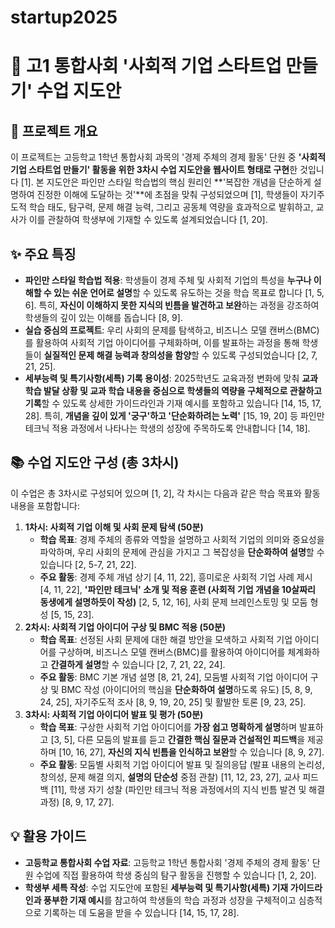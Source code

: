 # startup2025
# 🚀 고1 통합사회 '사회적 기업 스타트업 만들기' 수업 지도안 

## 📝 프로젝트 개요

이 프로젝트는 고등학교 1학년 통합사회 과목의 '경제 주체의 경제 활동' 단원 중 **'사회적 기업 스타트업 만들기' 활동을 위한 3차시 수업 지도안을 웹사이트 형태로 구현**한 것입니다 [1]. 본 지도안은 파인만 스타일 학습법의 핵심 원리인 **'복잡한 개념을 단순하게 설명하여 진정한 이해에 도달하는 것'**에 초점을 맞춰 구성되었으며 [1], 학생들이 자기주도적 학습 태도, 탐구력, 문제 해결 능력, 그리고 공동체 역량을 효과적으로 발휘하고, 교사가 이를 관찰하여 학생부에 기재할 수 있도록 설계되었습니다 [1, 20].

## ✨ 주요 특징

*   **파인만 스타일 학습법 적용**: 학생들이 경제 주체 및 사회적 기업의 특성을 **누구나 이해할 수 있는 쉬운 언어로 설명**할 수 있도록 유도하는 것을 학습 목표로 합니다 [1, 5, 6]. 특히, **자신이 이해하지 못한 지식의 빈틈을 발견하고 보완**하는 과정을 강조하여 학생들의 깊이 있는 이해를 돕습니다 [8, 9].
*   **실습 중심의 프로젝트**: 우리 사회의 문제를 탐색하고, 비즈니스 모델 캔버스(BMC)를 활용하여 사회적 기업 아이디어를 구체화하며, 이를 발표하는 과정을 통해 학생들이 **실질적인 문제 해결 능력과 창의성을 함양**할 수 있도록 구성되었습니다 [2, 7, 21, 25].
*   **세부능력 및 특기사항(세특) 기록 용이성**: 2025학년도 교육과정 변화에 맞춰 **교과 학습 발달 상황 및 교과 학습 내용을 중심으로 학생들의 역량을 구체적으로 관찰하고 기록**할 수 있도록 상세한 가이드라인과 기재 예시를 포함하고 있습니다 [14, 15, 17, 28]. 특히, **개념을 깊이 있게 '궁구'하고 '단순화하려는 노력'** [15, 19, 20] 등 파인만 테크닉 적용 과정에서 나타나는 학생의 성장에 주목하도록 안내합니다 [14, 18].

## 📚 수업 지도안 구성 (총 3차시)

이 수업은 총 3차시로 구성되어 있으며 [1, 2], 각 차시는 다음과 같은 학습 목표와 활동 내용을 포함합니다:

1.  **1차시: 사회적 기업 이해 및 사회 문제 탐색 (50분)**
    *   **학습 목표**: 경제 주체의 종류와 역할을 설명하고 사회적 기업의 의미와 중요성을 파악하며, 우리 사회의 문제에 관심을 가지고 그 복잡성을 **단순화하여 설명**할 수 있습니다 [2, 5-7, 21, 22].
    *   **주요 활동**: 경제 주체 개념 상기 [4, 11, 22], 흥미로운 사회적 기업 사례 제시 [4, 11, 22], **'파인만 테크닉' 소개 및 적용 훈련 (사회적 기업 개념을 10살짜리 동생에게 설명하듯이 작성)** [2, 5, 12, 16], 사회 문제 브레인스토밍 및 모둠 형성 [5, 15, 23].
2.  **2차시: 사회적 기업 아이디어 구상 및 BMC 적용 (50분)**
    *   **학습 목표**: 선정된 사회 문제에 대한 해결 방안을 모색하고 사회적 기업 아이디어를 구상하며, 비즈니스 모델 캔버스(BMC)를 활용하여 아이디어를 체계화하고 **간결하게 설명**할 수 있습니다 [2, 7, 21, 22, 24].
    *   **주요 활동**: BMC 기본 개념 설명 [8, 21, 24], 모둠별 사회적 기업 아이디어 구상 및 BMC 작성 (아이디어의 핵심을 **단순화하여 설명**하도록 유도) [5, 8, 9, 24, 25], 자기주도적 조사 [8, 9, 19, 20, 25] 및 활발한 토론 [9, 23, 25].
3.  **3차시: 사회적 기업 아이디어 발표 및 평가 (50분)**
    *   **학습 목표**: 구상한 사회적 기업 아이디어를 **가장 쉽고 명확하게 설명**하며 발표하고 [3, 5], 다른 모둠의 발표를 듣고 **간결한 핵심 질문과 건설적인 피드백**을 제공하며 [10, 16, 27], **자신의 지식 빈틈을 인식하고 보완**할 수 있습니다 [8, 9, 27].
    *   **주요 활동**: 모둠별 사회적 기업 아이디어 발표 및 질의응답 (발표 내용의 논리성, 창의성, 문제 해결 의지, **설명의 단순성** 중점 관찰) [11, 12, 23, 27], 교사 피드백 [11], 학생 자기 성찰 (파인만 테크닉 적용 과정에서의 지식 빈틈 발견 및 해결 과정) [8, 9, 17, 27].

## 💡 활용 가이드

*   **고등학교 통합사회 수업 자료**: 고등학교 1학년 통합사회 '경제 주체의 경제 활동' 단원 수업에 직접 활용하여 학생 중심의 탐구 활동을 진행할 수 있습니다 [1, 2, 20].
*   **학생부 세특 작성**: 수업 지도안에 포함된 **세부능력 및 특기사항(세특) 기재 가이드라인과 풍부한 기재 예시**를 참고하여 학생들의 학습 과정과 성장을 구체적이고 심층적으로 기록하는 데 도움을 받을 수 있습니다 [14, 15, 17, 28].
